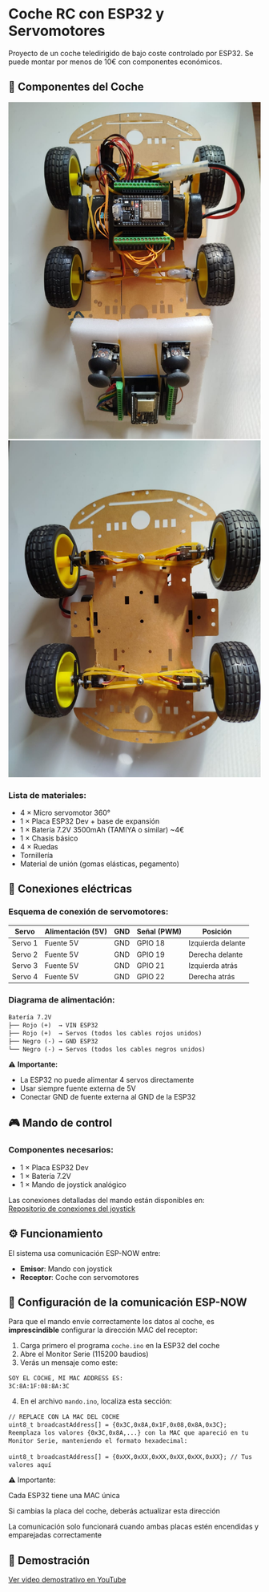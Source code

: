 # Coche RC con ESP32 y Servomotores

Proyecto de un coche teledirigido de bajo coste controlado por ESP32. Se puede montar por menos de 10€ con componentes económicos.

## 🚗 Componentes del Coche

![Foto del coche](img/coche1.jpg) ![Foto del montaje](img/coche2.jpg)

### Lista de materiales:
- 4 × Micro servomotor 360°
- 1 × Placa ESP32 Dev + base de expansión
- 1 × Batería 7.2V 3500mAh (TAMIYA o similar) ~4€
- 1 × Chasis básico
- 4 × Ruedas
- Tornillería
- Material de unión (gomas elásticas, pegamento)

## 🔌 Conexiones eléctricas

### Esquema de conexión de servomotores:

| Servo  | Alimentación (5V) | GND  | Señal (PWM) | Posición        |
|--------|------------------|------|-------------|-----------------|
| Servo 1| Fuente 5V        | GND  | GPIO 18     | Izquierda delante |
| Servo 2| Fuente 5V        | GND  | GPIO 19     | Derecha delante  |
| Servo 3| Fuente 5V        | GND  | GPIO 21     | Izquierda atrás  |
| Servo 4| Fuente 5V        | GND  | GPIO 22     | Derecha atrás    |

### Diagrama de alimentación:
```
Batería 7.2V
├── Rojo (+)  → VIN ESP32
├── Rojo (+)  → Servos (todos los cables rojos unidos)
├── Negro (-) → GND ESP32
└── Negro (-) → Servos (todos los cables negros unidos)
```
⚠️ **Importante:**
- La ESP32 no puede alimentar 4 servos directamente
- Usar siempre fuente externa de 5V
- Conectar GND de fuente externa al GND de la ESP32

## 🎮 Mando de control

### Componentes necesarios:
- 1 × Placa ESP32 Dev
- 1 × Batería 7.2V
- 1 × Mando de joystick analógico

Las conexiones detalladas del mando están disponibles en:  
[Repositorio de conexiones del joystick](https://github.com/portab76/ESP32/tree/main/joysticks/joy_calibration)

## ⚙️ Funcionamiento

El sistema usa comunicación ESP-NOW entre:
- **Emisor**: Mando con joystick
- **Receptor**: Coche con servomotores

## 🔄 Configuración de la comunicación ESP-NOW

Para que el mando envíe correctamente los datos al coche, es **imprescindible** configurar la dirección MAC del receptor:

1. Carga primero el programa `coche.ino` en la ESP32 del coche
2. Abre el Monitor Serie (115200 baudios)
3. Verás un mensaje como este:

```
SOY EL COCHE, MI MAC ADDRESS ES:
3C:8A:1F:08:8A:3C
```

4. En el archivo `mando.ino`, localiza esta sección:

```
// REPLACE CON LA MAC DEL COCHE
uint8_t broadcastAddress[] = {0x3C,0x8A,0x1F,0x08,0x8A,0x3C};
Reemplaza los valores {0x3C,0x8A,...} con la MAC que apareció en tu Monitor Serie, manteniendo el formato hexadecimal:

uint8_t broadcastAddress[] = {0xXX,0xXX,0xXX,0xXX,0xXX,0xXX}; // Tus valores aquí
```
⚠️ Importante:

Cada ESP32 tiene una MAC única

Si cambias la placa del coche, deberás actualizar esta dirección

La comunicación solo funcionará cuando ambas placas estén encendidas y emparejadas correctamente

## 🎥 Demostración

[Ver video demostrativo en YouTube](VIDEO_A_YOUTUBE)

